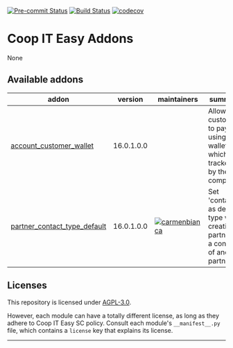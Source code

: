 
<!-- /!\ Non OCA Context : Set here the badge of your runbot / runboat instance. -->
[![Pre-commit Status](https://github.com/coopiteasy/addons/actions/workflows/pre-commit.yml/badge.svg?branch=16.0)](https://github.com/coopiteasy/addons/actions/workflows/pre-commit.yml?query=branch%3A16.0)
[![Build Status](https://github.com/coopiteasy/addons/actions/workflows/test.yml/badge.svg?branch=16.0)](https://github.com/coopiteasy/addons/actions/workflows/test.yml?query=branch%3A16.0)
[![codecov](https://codecov.io/gh/coopiteasy/addons/branch/16.0/graph/badge.svg)](https://codecov.io/gh/coopiteasy/addons)
<!-- /!\ Non OCA Context : Set here the badge of your translation instance. -->

<!-- /!\ do not modify above this line -->

# Coop IT Easy Addons

None

<!-- /!\ do not modify below this line -->

<!-- prettier-ignore-start -->

[//]: # (addons)

Available addons
----------------
addon | version | maintainers | summary
--- | --- | --- | ---
[account_customer_wallet](account_customer_wallet/) | 16.0.1.0.0 |  | Allow customers to pay using a wallet which is tracked by the company.
[partner_contact_type_default](partner_contact_type_default/) | 16.0.1.0.0 | [![carmenbianca](https://github.com/carmenbianca.png?size=30px)](https://github.com/carmenbianca) | Set 'contact' as default type when creating a partner as a contact of another partner.

[//]: # (end addons)

<!-- prettier-ignore-end -->

## Licenses

This repository is licensed under [AGPL-3.0](LICENSE).

However, each module can have a totally different license, as long as they adhere to Coop IT Easy SC
policy. Consult each module's `__manifest__.py` file, which contains a `license` key
that explains its license.

----
<!-- /!\ Non OCA Context : Set here the full description of your organization. -->
